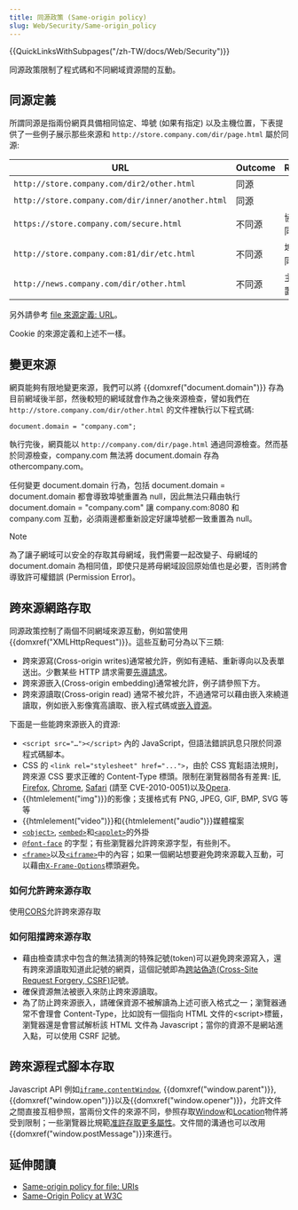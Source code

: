 ```yaml
---
title: 同源政策 (Same-origin policy)
slug: Web/Security/Same-origin_policy
---
```


{{QuickLinksWithSubpages("/zh-TW/docs/Web/Security")}}

同源政策限制了程式碼和不同網域資源間的互動。

## 同源定義

所謂同源是指兩份網頁具備相同協定、埠號 (如果有指定) 以及主機位置，下表提供了一些例子展示那些來源和 `http://store.company.com/dir/page.html` 屬於同源:

| URL                                               | Outcome | Reason       |
| ------------------------------------------------- | ------- | ------------ |
| `http://store.company.com/dir2/other.html`        | 同源    |              |
| `http://store.company.com/dir/inner/another.html` | 同源    |              |
| `https://store.company.com/secure.html`           | 不同源  | 協定不同     |
| `http://store.company.com:81/dir/etc.html`        | 不同源  | 埠號不同     |
| `http://news.company.com/dir/other.html`          | 不同源  | 主機位置不同 |

另外請參考 [file 來源定義: URL](/zh-TW/docs/Same-origin_policy_for_file:_URIs)。

Cookie 的來源定義和上述不一樣。

## 變更來源

網頁能夠有限地變更來源，我們可以將 {{domxref("document.domain")}} 存為目前網域後半部，然後較短的網域就會作為之後來源檢查，譬如我們在 `http://store.company.com/dir/other.html` 的文件裡執行以下程式碼:

```plain
document.domain = "company.com";
```

執行完後，網頁能以 `http://company.com/dir/page.html` 通過同源檢查。然而基於同源檢查，company.com 無法將 document.domain 存為 othercompany.com。

任何變更 document.domain 行為，包括 document.domain = document.domain 都會導致埠號重置為 null，因此無法只藉由執行 document.domain = "company.com" 讓 company.com:8080 和 company.com 互動，必須兩邊都重新設定好讓埠號都一致重置為 null。

> [!NOTE]
> 為了讓子網域可以安全的存取其母網域，我們需要一起改變子、母網域的 document.domain 為相同值，即使只是將母網域設回原始值也是必要，否則將會導致許可權錯誤 (Permission Error)。

## 跨來源網路存取

同源政策控制了兩個不同網域來源互動，例如當使用{{domxref("XMLHttpRequest")}}。這些互動可分為以下三類:

- 跨來源寫(Cross-origin writes)通常被允許，例如有連結、重新導向以及表單送出。少數某些 HTTP 請求需要[先導請求](/zh-TW/docs/HTTP/Access_control_CORS#.E5.85.88.E5.B0.8E.E8.AB.8B.E6.B1.82)。
- 跨來源嵌入(Cross-origin embedding)通常被允許，例子請參照下方。
- 跨來源讀取(Cross-origin read) 通常不被允許，不過通常可以藉由嵌入來繞道讀取，例如嵌入影像寬高讀取、嵌入程式碼或[嵌入資源](https://www.grepular.com/Abusing_HTTP_Status_Codes_to_Expose_Private_Information)。

下面是一些能跨來源嵌入的資源:

- `<script src="…"></script>` 內的 JavaScript，但語法錯誤訊息只限於同源程式碼腳本。
- CSS 的 `<link rel="stylesheet" href="...">`，由於 CSS 寬鬆語法規則，跨來源 CSS 要求正確的 Content-Type 標頭。限制在瀏覽器間各有差異: [IE](<https://learn.microsoft.com/en-us/previous-versions/windows/internet-explorer/ie-developer/compatibility/gg622939(v=vs.85)>), [Firefox](https://www.mozilla.org/en-US/security/advisories/mfsa2010-46/), [Chrome](https://bugs.chromium.org/p/chromium/issues/detail?id=9877), [Safari](https://support.apple.com/en-us/104158) (請至 CVE-2010-0051)以及[Opera](http://www.opera.com/support/kb/view/943/).
- {{htmlelement("img")}}的影像；支援格式有 PNG, JPEG, GIF, BMP, SVG 等等
- {{htmlelement("video")}}和{{htmlelement("audio")}}媒體檔案
- [`<object>`](/zh-TW/docs/HTML/Element/object), [`<embed>`](/zh-TW/docs/HTML/Element/embed)和[`<applet>`](/zh-TW/docs/HTML/Element/applet)的外掛
- [`@font-face`](/zh-TW/docs/CSS/@font-face) 的字型；有些瀏覽器允許跨來源字型，有些則不。
- [`<frame>`](/zh-TW/docs/HTML/Element/frame)以及[`<iframe>`](/zh-TW/docs/HTML/Element/iframe)中的內容；如果一個網站想要避免跨來源載入互動，可以藉由[`X-Frame-Options`](/zh-TW/docs/HTTP/X-Frame-Options)標頭避免。

### 如何允許跨來源存取

使用[CORS](/zh-TW/docs/HTTP/Access_control_CORS)允許跨來源存取

### 如何阻擋跨來源存取

- 藉由檢查請求中包含的無法猜測的特殊記號(token)可以避免跨來源寫入，還有跨來源讀取知道此記號的網頁，這個記號即為[跨站偽造(Cross-Site Request Forgery, CSRF)](<https://owasp.org/index.php/Cross-Site_Request_Forgery_(CSRF)>)記號。
- 確保資源無法被嵌入來防止跨來源讀取。
- 為了防止跨來源嵌入，請確保資源不被解讀為上述可嵌入格式之一；瀏覽器通常不會理會 Content-Type，比如說有一個指向 HTML 文件的\<script>標籤，瀏覽器還是會嘗試解析該 HTML 文件為 Javascript；當你的資源不是網站進入點，可以使用 CSRF 記號。

## 跨來源程式腳本存取

Javascript API 例如[`iframe.contentWindow`](/zh-TW/docs/DOM/HTMLIFrameElement), {{domxref("window.parent")}}, {{domxref("window.open")}}以及{{domxref("window.opener")}}，允許文件之間直接互相參照，當兩份文件的來源不同，參照存取[Window](https://html.spec.whatwg.org/multipage/browsers.html#security-window)和[Location](https://html.spec.whatwg.org/multipage/browsing-the-web.html#security-location)物件將受到限制；一些瀏覽器比規範[准許存取更多屬性](https://bugzilla.mozilla.org/show_bug.cgi?id=839867)。文件間的溝通也可以改用{{domxref("window.postMessage")}}來進行。

## 延伸閱讀

- [Same-origin policy for file: URIs](/zh-TW/docs/Same-origin_policy_for_file:_URIs)
- [Same-Origin Policy at W3C](https://www.w3.org/Security/wiki/Same_Origin_Policy)
